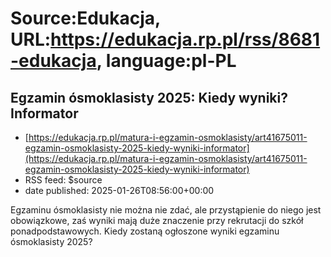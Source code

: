 # Source:Edukacja, URL:https://edukacja.rp.pl/rss/8681-edukacja, language:pl-PL

## Egzamin ósmoklasisty 2025: Kiedy wyniki? Informator
 - [https://edukacja.rp.pl/matura-i-egzamin-osmoklasisty/art41675011-egzamin-osmoklasisty-2025-kiedy-wyniki-informator](https://edukacja.rp.pl/matura-i-egzamin-osmoklasisty/art41675011-egzamin-osmoklasisty-2025-kiedy-wyniki-informator)
 - RSS feed: $source
 - date published: 2025-01-26T08:56:00+00:00

Egzaminu ósmoklasisty nie można nie zdać, ale przystąpienie do niego jest obowiązkowe, zaś wyniki mają duże znaczenie przy rekrutacji do szkół ponadpodstawowych. Kiedy zostaną ogłoszone wyniki egzaminu ósmoklasisty 2025?

